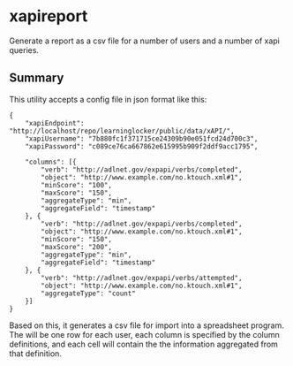 xapireport
=============

Generate a report as a csv file for a number of users and a number of xapi queries.

Summary
-------

This utility accepts a config file in json format like this:

```
{
	"xapiEndpoint": "http://localhost/repo/learninglocker/public/data/xAPI/",
	"xapiUsername": "7b880fc1f371715ce24309b90e051fcd24d700c3",
	"xapiPassword": "c089ce76ca667862e615995b909f2ddf9acc1795",

	"columns": [{
		"verb": "http://adlnet.gov/expapi/verbs/completed",
		"object": "http://www.example.com/no.ktouch.xml#1",
		"minScore": "100",
		"maxScore": "150",
		"aggregateType": "min",
		"aggregateField": "timestamp"
	}, {
		"verb": "http://adlnet.gov/expapi/verbs/completed",
		"object": "http://www.example.com/no.ktouch.xml#1",
		"minScore": "150",
		"maxScore": "200",
		"aggregateType": "min",
		"aggregateField": "timestamp"
	}, {
		"verb": "http://adlnet.gov/expapi/verbs/attempted",
		"object": "http://www.example.com/no.ktouch.xml#1",
		"aggregateType": "count"
	}]
}
```

Based on this, it generates a csv file for import into a spreadsheet program. 
The will be one row for each user, each column is specified by the column definitions,
and each cell will contain the the information aggregated from that definition.
